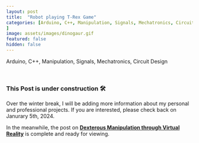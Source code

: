 ```yaml
---
layout: post
title:  "Robot playing T-Rex Game"
categories: [Arduino, C++, Manipulation, Signals, Mechatronics, Circuit Design, Data Structures
]
image: assets/images/dinogaur.gif
featured: false
hidden: false
---
```


Arduino, C++, Manipulation, Signals, Mechatronics, Circuit Design

<br>

### This Post is under construction 🛠️
Over the winter break, I will be adding more information about my personal and professional projects. 
If you are interested, please check back on Janurary 5th, 2024.

In the meanwhile, the post on [**Dexterous Manipulation through Virtual Reality**](https://adityanairs.website/DexterousManipulationThroughVR/) is complete and ready for viewing.

